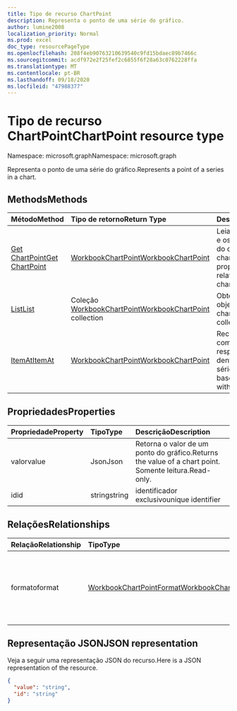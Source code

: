 ```yaml
---
title: Tipo de recurso ChartPoint
description: Representa o ponto de uma série do gráfico.
author: lumine2008
localization_priority: Normal
ms.prod: excel
doc_type: resourcePageType
ms.openlocfilehash: 208f4eb90763210639540c9fd15bdaec89b7466c
ms.sourcegitcommit: acdf972e2f25fef2c6855f6f28a63c0762228ffa
ms.translationtype: MT
ms.contentlocale: pt-BR
ms.lasthandoff: 09/18/2020
ms.locfileid: "47988377"
---
```

# <a name="chartpoint-resource-type"></a><span data-ttu-id="687d8-103">Tipo de recurso ChartPoint</span><span class="sxs-lookup"><span data-stu-id="687d8-103">ChartPoint resource type</span></span>

<span data-ttu-id="687d8-104">Namespace: microsoft.graph</span><span class="sxs-lookup"><span data-stu-id="687d8-104">Namespace: microsoft.graph</span></span>

<span data-ttu-id="687d8-105">Representa o ponto de uma série do gráfico.</span><span class="sxs-lookup"><span data-stu-id="687d8-105">Represents a point of a series in a chart.</span></span>


## <a name="methods"></a><span data-ttu-id="687d8-106">Methods</span><span class="sxs-lookup"><span data-stu-id="687d8-106">Methods</span></span>

| <span data-ttu-id="687d8-107">Método</span><span class="sxs-lookup"><span data-stu-id="687d8-107">Method</span></span>           | <span data-ttu-id="687d8-108">Tipo de retorno</span><span class="sxs-lookup"><span data-stu-id="687d8-108">Return Type</span></span>    |<span data-ttu-id="687d8-109">Descrição</span><span class="sxs-lookup"><span data-stu-id="687d8-109">Description</span></span>|
|:---------------|:--------|:----------|
|[<span data-ttu-id="687d8-110">Get ChartPoint</span><span class="sxs-lookup"><span data-stu-id="687d8-110">Get ChartPoint</span></span>](../api/chartpoint-get.md) | [<span data-ttu-id="687d8-111">WorkbookChartPoint</span><span class="sxs-lookup"><span data-stu-id="687d8-111">WorkbookChartPoint</span></span>](chartpoint.md) |<span data-ttu-id="687d8-112">Leia as propriedades e os relacionamentos do objeto chartPoint.</span><span class="sxs-lookup"><span data-stu-id="687d8-112">Read properties and relationships of chartPoint object.</span></span>|
|[<span data-ttu-id="687d8-113">List</span><span class="sxs-lookup"><span data-stu-id="687d8-113">List</span></span>](../api/chartpoint-list.md) | <span data-ttu-id="687d8-114">Coleção [WorkbookChartPoint](chartpoint.md)</span><span class="sxs-lookup"><span data-stu-id="687d8-114">[WorkbookChartPoint](chartpoint.md) collection</span></span> |<span data-ttu-id="687d8-115">Obtenha a coleção de objetos chartPoint.</span><span class="sxs-lookup"><span data-stu-id="687d8-115">Get chartPoint object collection.</span></span> |
|[<span data-ttu-id="687d8-116">ItemAt</span><span class="sxs-lookup"><span data-stu-id="687d8-116">ItemAt</span></span>](../api/chartpointscollection-itemat.md)|[<span data-ttu-id="687d8-117">WorkbookChartPoint</span><span class="sxs-lookup"><span data-stu-id="687d8-117">WorkbookChartPoint</span></span>](chartpoint.md)|<span data-ttu-id="687d8-118">Recupera um ponto com base na respectiva posição dentro da série.</span><span class="sxs-lookup"><span data-stu-id="687d8-118">Retrieve a point based on its position within the series.</span></span>|

## <a name="properties"></a><span data-ttu-id="687d8-119">Propriedades</span><span class="sxs-lookup"><span data-stu-id="687d8-119">Properties</span></span>
| <span data-ttu-id="687d8-120">Propriedade</span><span class="sxs-lookup"><span data-stu-id="687d8-120">Property</span></span>     | <span data-ttu-id="687d8-121">Tipo</span><span class="sxs-lookup"><span data-stu-id="687d8-121">Type</span></span>   |<span data-ttu-id="687d8-122">Descrição</span><span class="sxs-lookup"><span data-stu-id="687d8-122">Description</span></span>|
|:---------------|:--------|:----------|
|<span data-ttu-id="687d8-123">valor</span><span class="sxs-lookup"><span data-stu-id="687d8-123">value</span></span>|<span data-ttu-id="687d8-124">Json</span><span class="sxs-lookup"><span data-stu-id="687d8-124">Json</span></span>|<span data-ttu-id="687d8-125">Retorna o valor de um ponto do gráfico.</span><span class="sxs-lookup"><span data-stu-id="687d8-125">Returns the value of a chart point.</span></span> <span data-ttu-id="687d8-126">Somente leitura.</span><span class="sxs-lookup"><span data-stu-id="687d8-126">Read-only.</span></span>|
|<span data-ttu-id="687d8-127">id</span><span class="sxs-lookup"><span data-stu-id="687d8-127">id</span></span>|<span data-ttu-id="687d8-128">string</span><span class="sxs-lookup"><span data-stu-id="687d8-128">string</span></span>|<span data-ttu-id="687d8-129">identificador exclusivo</span><span class="sxs-lookup"><span data-stu-id="687d8-129">unique identifier</span></span>|

## <a name="relationships"></a><span data-ttu-id="687d8-130">Relações</span><span class="sxs-lookup"><span data-stu-id="687d8-130">Relationships</span></span>
| <span data-ttu-id="687d8-131">Relação</span><span class="sxs-lookup"><span data-stu-id="687d8-131">Relationship</span></span> | <span data-ttu-id="687d8-132">Tipo</span><span class="sxs-lookup"><span data-stu-id="687d8-132">Type</span></span>   |<span data-ttu-id="687d8-133">Descrição</span><span class="sxs-lookup"><span data-stu-id="687d8-133">Description</span></span>|
|:---------------|:--------|:----------|
|<span data-ttu-id="687d8-134">formato</span><span class="sxs-lookup"><span data-stu-id="687d8-134">format</span></span>|[<span data-ttu-id="687d8-135">WorkbookChartPointFormat</span><span class="sxs-lookup"><span data-stu-id="687d8-135">WorkbookChartPointFormat</span></span>](chartpointformat.md)|<span data-ttu-id="687d8-136">Encapsula as propriedades de formato de um ponto do gráfico.</span><span class="sxs-lookup"><span data-stu-id="687d8-136">Encapsulates the format properties chart point.</span></span> <span data-ttu-id="687d8-137">Somente leitura.</span><span class="sxs-lookup"><span data-stu-id="687d8-137">Read-only.</span></span>|

## <a name="json-representation"></a><span data-ttu-id="687d8-138">Representação JSON</span><span class="sxs-lookup"><span data-stu-id="687d8-138">JSON representation</span></span>

<span data-ttu-id="687d8-139">Veja a seguir uma representação JSON do recurso.</span><span class="sxs-lookup"><span data-stu-id="687d8-139">Here is a JSON representation of the resource.</span></span>

<!--{
  "blockType": "resource",
  "optionalProperties": [],
  "keyProperty": "id",
  "baseType": "microsoft.graph.entity",
  "@odata.type": "microsoft.graph.workbookChartPoint"
}-->

```json
{
  "value": "string",
  "id": "string"
}

```

<!-- uuid: 8fcb5dbc-d5aa-4681-8e31-b001d5168d79
2015-10-25 14:57:30 UTC -->
<!-- {
  "type": "#page.annotation",
  "description": "ChartPoint resource",
  "keywords": "",
  "section": "documentation",
  "tocPath": ""
}-->

